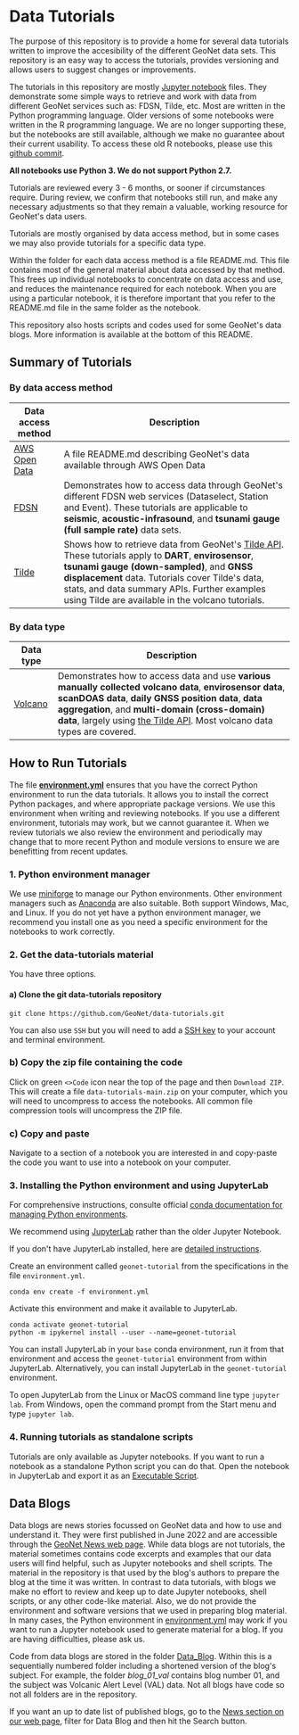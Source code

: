 # Data Tutorials

The purpose of this repository is to provide a home for several data tutorials written to improve the accesibility of the different GeoNet data sets. This repository is an easy way to access the tutorials, provides versioning and allows users to suggest changes or improvements.

The tutorials in this repository are mostly [Jupyter notebook](https://jupyter.org/) files. They demonstrate some simple ways to retrieve and work with data from different GeoNet services such as: FDSN, Tilde, etc. Most are written in the Python programming language. Older versions of some notebooks were written in the R programming language. We are no longer supporting these, but the notebooks are still available, although we make no guarantee about their current usability. To access these old R notebooks, please use this [github commit](https://github.com/GeoNet/data-tutorials/tree/5609561894b924211da975d1794eb00b5fcff99d).

**All notebooks use Python 3. We do not support Python 2.7.**

Tutorials are reviewed every 3 - 6 months, or sooner if circumstances require. During review, we confirm that notebooks still run, and make any necessary adjustments so that they remain a valuable, working resource for GeoNet's data users.

Tutorials are mostly organised by data access method, but in some cases we may also provide tutorials for a specific data type.

Within the folder for each data access method is a file README.md. This file contains most of the general material about data accessed by that method. This frees up individual notebooks to concentrate on data access and use, and reduces the maintenance required for each notebook. When you are using a particular notebook, it is therefore important that you refer to the README.md file in the same folder as the notebook.

This repository also hosts scripts and codes used for some GeoNet's data blogs. More information is available at the bottom of this README.

## Summary of Tutorials

### By data access method

| Data access method | Description   |
| ------------- | ------------- |
| [AWS Open Data](./AWS_Open_Data) | A file README.md describing GeoNet's data available through AWS Open Data |
| [FDSN](./FDSN) | Demonstrates how to access data through GeoNet's different FDSN web services (Dataselect, Station and Event). These tutorials are applicable to **seismic**, **acoustic-infrasound**, and **tsunami gauge (full sample rate)** data sets. |
| [Tilde](./Tilde) | Shows how to retrieve data from GeoNet's [Tilde API](https://tilde.geonet.org.nz/). These tutorials apply to **DART**, **envirosensor**, **tsunami gauge (down-sampled)**, and **GNSS displacement** data. Tutorials cover Tilde's data, stats, and data summary APIs. Further examples using Tilde are available in the volcano tutorials.|

### By data type

| Data type | Description   |
| ------------- | ------------- |
| [Volcano](./Volcano) | Demonstrates how to access data and use **various manually collected volcano data**, **envirosensor data**, **scanDOAS data**, **daily GNSS position data**, **data aggregation**, and **multi-domain (cross-domain) data**, largely using [the Tilde API](https://tilde.geonet.org.nz/). Most volcano data types are covered.|

## How to Run Tutorials
The file [**environment.yml**](./environment.yml) ensures that you have the correct Python environment to run the data tutorials. It allows you to install the correct Python packages, and where appropriate package versions. We use this environment when writing and reviewing notebooks. If you use a different environment, tutorials may work, but we cannot guarantee it. When we review tutorials we also review the environment and periodically may change that to more recent Python and module versions to ensure we are benefitting from recent updates.

### 1. Python environment manager
We use [miniforge](https://github.com/conda-forge/miniforge) to manage our Python environments. Other environment managers such as [Anaconda](https://www.anaconda.com/) are also suitable. Both support Windows, Mac, and Linux. If you do not yet have a python environment manager, we recommend you install one as you need a specific environment for the notebooks to work correctly.

### 2. Get the data-tutorials material
You have three options.
#### a) Clone the git data-tutorials repository
`git clone https://github.com/GeoNet/data-tutorials.git`

You can also use `SSH` but you will need to add a [SSH key](https://docs.github.com/en/authentication/connecting-to-github-with-ssh/adding-a-new-ssh-key-to-your-github-account) to your account and terminal environment.
### b) Copy the zip file containing the code
Click on green `<>Code` icon near the top of the page and then `Download ZIP`.
This will create a file `data-tutorials-main.zip` on your computer, which you will need to uncompress to access the notebooks. All common file compression tools will uncompress the ZIP file.
### c) Copy and paste
Navigate to a section of a notebook you are interested in and copy-paste the code you want to use into a notebook on your computer.

### 3. Installing the Python environment and using JupyterLab
For comprehensive instructions, consulte official [conda documentation for managing Python environments](https://docs.conda.io/projects/conda/en/latest/user-guide/tasks/manage-environments.html).

We recommend using [JupyterLab](https://jupyterlab.readthedocs.io/en/stable/index.html) rather than the older Jupyter Notebook.

If you don't have JupyterLab installed, here are [detailed instructions](https://jupyterlab.readthedocs.io/en/stable/getting_started/installation.html).

Create an environment called `geonet-tutorial` from the specifications in the file `environment.yml`.

`conda env create -f environment.yml`

Activate this environment and make it available to JupyterLab.

```
conda activate geonet-tutorial
python -m ipykernel install --user --name=geonet-tutorial
```

You can install JupyterLab in your `base` conda environment, run it from that environment and access the `geonet-tutorial` environment from within JupyterLab. Alternatively, you can install JupyterLab in the `geonet-tutorial` environment.

To open JupyterLab from the Linux or MacOS command line type `jupyter lab`. From Windows, open the command prompt from the Start menu and type `jupyter lab`.

### 4. Running tutorials as standalone scripts
Tutorials are only available as Jupyter notebooks. If you want to run a notebook as a standalone Python script you can do that. Open the notebook in JupyterLab and export it as an [Executable Script](https://jupyterlab.readthedocs.io/en/stable/user/export.html).
                                                      
## Data Blogs

Data blogs are news stories focussed on GeoNet data and how to use
and understand it. They were first published in June 2022 and are accessible through the [GeoNet News web page](https://www.geonet.org.nz/news). While data blogs are not tutorials, the material sometimes contains
code excerpts and examples that our data users will find helpful, such as Jupyter notebooks and shell scripts. The material in the repository is that used by the blog's authors to prepare the blog at the time it was written. In contrast to data tutorials, with blogs we make no effort to review and keep up to date Jupyter notebooks, shell scripts, or any other code-like material. Also, we do not provide the environment and software versions that we used in preparing blog material. In many cases, the Python environment in [environment.yml](./environment.yml) may work if you want to run a Jupyter notebook used to generate material for a blog. If you are having difficulties, please ask us.

Code from data blogs are stored in the folder [Data_Blog](./Data_Blog). Within this is a
sequentially numbered folder including a shortened version of the blog's subject. For example, the folder *blog_01_val* contains blog number 01, and the subject was Volcanic Alert Level (VAL) data. Not all blogs have code so not all folders are in the repository.

If you want an up to date list of published blogs, go to the [News section on our web page](https://www.geonet.org.nz/news), filter for Data Blog and then hit the Search button.
